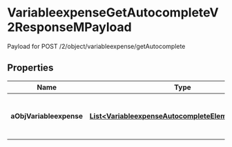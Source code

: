 

# VariableexpenseGetAutocompleteV2ResponseMPayload

Payload for POST /2/object/variableexpense/getAutocomplete

## Properties

| Name | Type | Description | Notes |
|------------ | ------------- | ------------- | -------------|
|**aObjVariableexpense** | [**List&lt;VariableexpenseAutocompleteElementResponse&gt;**](VariableexpenseAutocompleteElementResponse.md) | An array of Variableexpense autocomplete element response. |  |



